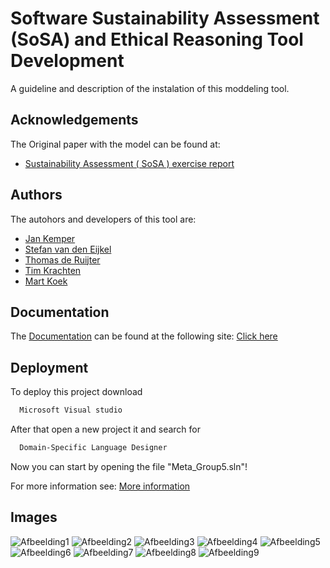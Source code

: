
# Software Sustainability Assessment (SoSA) and Ethical Reasoning Tool Development

A guideline and description of the instalation of this moddeling tool. 

## Acknowledgements
The Original paper with the model can be found at:
 - [Sustainability Assessment ( SoSA ) exercise report](https://api.semanticscholar.org/CorpusID:198906949)

## Authors
The autohors and developers of this tool are:
- [Jan Kemper](https://www.github.com/jankemper1)
- [Stefan van den Eijkel](https://www.github.com/s-n-vandeneijkel)
- [Thomas de Ruijter](https://www.github.com/TimKragten04)
- [Tim Krachten](https://www.github.com/TimKragten04)
- [Mart Koek](https://www.github.com/MartKoek)

## Documentation
The [Documentation](https://solisservices-my.sharepoint.com/:w:/r/personal/s_n_vandeneijkel_students_uu_nl/_layouts/15/Doc.aspx?sourcedoc=%7B99c3c30f-7e10-438e-af8a-aaad3e4ac5a0%7D&action=edit&wdLOR=c58C749B0-1B4A-4286-B6B2-F2C4358C11B4&wdPid=62247218) can be found at the following site: [Click here](https://solisservices-my.sharepoint.com/:w:/r/personal/s_n_vandeneijkel_students_uu_nl/_layouts/15/Doc.aspx?sourcedoc=%7B99c3c30f-7e10-438e-af8a-aaad3e4ac5a0%7D&action=edit&wdLOR=c58C749B0-1B4A-4286-B6B2-F2C4358C11B4&wdPid=62247218)

## Deployment

To deploy this project download

```bash
  Microsoft Visual studio
```

After that open a new project it and search for

```bash
  Domain-Specific Language Designer
```

Now you can start by opening the file "Meta_Group5.sln"!

For more information see: [More information](https://github.com/MicrosoftDocs/visualstudio-docs/blob/main/docs/modeling/getting-started-with-domain-specific-languages.md)

## Images
![Afbeelding1](https://github.com/thomasderu/modelling/assets/115470061/fa79db44-b786-4cad-96f0-74d511347e92)
![Afbeelding2](https://github.com/thomasderu/modelling/assets/115470061/4836f9b5-af7a-4087-848a-1e10675bcf4b)
![Afbeelding3](https://github.com/thomasderu/modelling/assets/115470061/b0eff2fa-04c7-455d-b048-6f5b636a07bf)
![Afbeelding4](https://github.com/thomasderu/modelling/assets/115470061/b8263c3c-384b-40db-9573-715dfd0c1806)
![Afbeelding5](https://github.com/thomasderu/modelling/assets/115470061/1a2f301b-67a8-47d2-addb-3353f1e2bfe2)
![Afbeelding6](https://github.com/thomasderu/modelling/assets/115470061/947df753-b859-4bcc-951f-293e4394f03a)
![Afbeelding7](https://github.com/thomasderu/modelling/assets/115470061/f4df5c89-1c93-4d47-b1df-0396b075ac97)
![Afbeelding8](https://github.com/thomasderu/modelling/assets/115470061/d661e879-1e7a-4410-843b-7ee01aa83375)
![Afbeelding9](https://github.com/thomasderu/modelling/assets/115470061/71cb2454-eae0-415b-85c1-41b5a99412bf)
